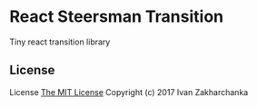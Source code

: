 # React Steersman Transition

Tiny react transition library

## License
License [The MIT License](http://opensource.org/licenses/MIT)
Copyright (c) 2017 Ivan Zakharchanka

